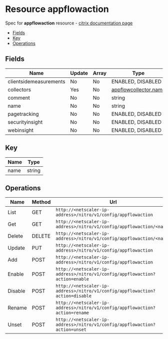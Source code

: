 # Resource appflowaction

Spec for **appflowaction** resource - [citrix documentation page](https://developer-docs.citrix.com/projects/netscaler-nitro-api/en/11.0/configuration/appflow/appflowaction/appflowaction/)

- [Fields](#fields)
- [Key](#key)
- [Operations](#operations)

## Fields

| Name | Update | Array | Type |
|----|----|----|----|
|clientsidemeasurements|No|No|ENABLED, DISABLED|
|collectors|Yes|No|[appflowcollector.name](/doc/resources/appflowcollector.md)|
|comment|No|No|string|
|name|No|No|string|
|pagetracking|No|No|ENABLED, DISABLED|
|securityinsight|No|No|ENABLED, DISABLED|
|webinsight|No|No|ENABLED, DISABLED|

## Key

| Name | Type |
|----|----|
| name | string |

## Operations

| Name | Method | Url |
|----|----|----|
| List | GET | `http://<netscaler-ip-address>/nitro/v1/config/appflowaction` |
| Get | GET | `http://<netscaler-ip-address>/nitro/v1/config/appflowaction/<name>` |
| Delete | DELETE | `http://<netscaler-ip-address>/nitro/v1/config/appflowaction/<name>` |
| Update | PUT | `http://<netscaler-ip-address>/nitro/v1/config/appflowaction` |
| Add | POST | `http://<netscaler-ip-address>/nitro/v1/config/appflowaction` |
| Enable | POST | `http://<netscaler-ip-address>/nitro/v1/config/appflowaction?action=enable` |
| Disable | POST | `http://<netscaler-ip-address>/nitro/v1/config/appflowaction?action=disable` |
| Rename | POST | `http://<netscaler-ip-address>/nitro/v1/config/appflowaction?action=rename` |
| Unset | POST | `http://<netscaler-ip-address>/nitro/v1/config/appflowaction?action=unset` |

